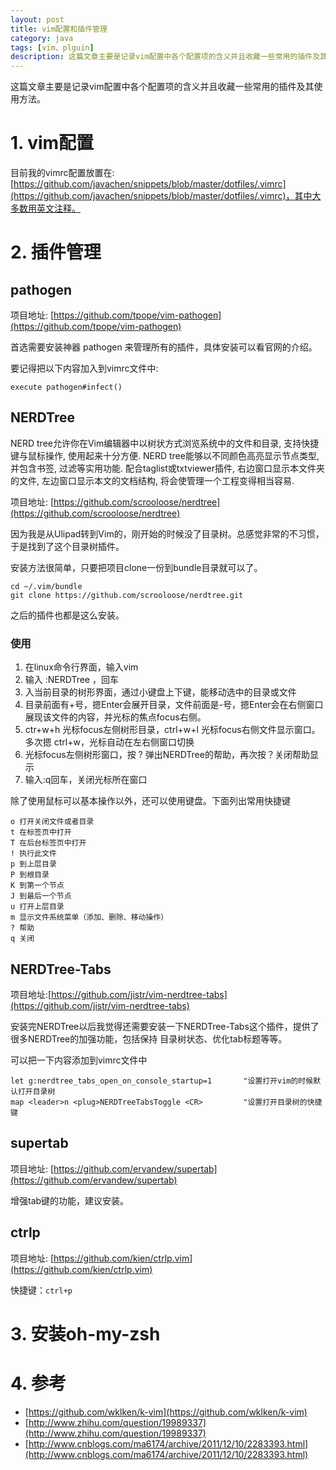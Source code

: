 ```yaml
---
layout: post
title: vim配置和插件管理
category: java
tags: [vim、plguin]
description: 这篇文章主要是记录vim配置中各个配置项的含义并且收藏一些常用的插件及其使用方法。
---
```


这篇文章主要是记录vim配置中各个配置项的含义并且收藏一些常用的插件及其使用方法。

# 1. vim配置

目前我的vimrc配置放置在:[https://github.com/javachen/snippets/blob/master/dotfiles/.vimrc](https://github.com/javachen/snippets/blob/master/dotfiles/.vimrc)，其中大多数用英文注释。

# 2. 插件管理

## pathogen

项目地址:	[https://github.com/tpope/vim-pathogen](https://github.com/tpope/vim-pathogen)

首选需要安装神器 pathogen 来管理所有的插件，具体安装可以看官网的介绍。

要记得把以下内容加入到vimrc文件中:

```
execute pathogen#infect()
```
<!-- more -->

## NERDTree

NERD tree允许你在Vim编辑器中以树状方式浏览系统中的文件和目录, 支持快捷键与鼠标操作, 使用起来十分方便. NERD tree能够以不同颜色高亮显示节点类型, 并包含书签, 过滤等实用功能. 配合taglist或txtviewer插件, 右边窗口显示本文件夹的文件, 左边窗口显示本文的文档结构, 将会使管理一个工程变得相当容易.

项目地址:	[https://github.com/scrooloose/nerdtree](https://github.com/scrooloose/nerdtree)

因为我是从Ulipad转到Vim的，刚开始的时候没了目录树。总感觉非常的不习惯，于是找到了这个目录树插件。

安装方法很简单，只要把项目clone一份到bundle目录就可以了。

```
cd ~/.vim/bundle
git clone https://github.com/scrooloose/nerdtree.git
```

之后的插件也都是这么安装。

### 使用

1. 在linux命令行界面，输入vim
2. 输入  :NERDTree ，回车
3. 入当前目录的树形界面，通过小键盘上下键，能移动选中的目录或文件
4. 目录前面有+号，摁Enter会展开目录，文件前面是-号，摁Enter会在右侧窗口展现该文件的内容，并光标的焦点focus右侧。
5. ctr+w+h  光标focus左侧树形目录，ctrl+w+l 光标focus右侧文件显示窗口。多次摁 ctrl+w，光标自动在左右侧窗口切换
6. 光标focus左侧树形窗口，按 ? 弹出NERDTree的帮助，再次按？关闭帮助显示
7. 输入:q回车，关闭光标所在窗口

除了使用鼠标可以基本操作以外，还可以使用键盘。下面列出常用快捷键

```
o 打开关闭文件或者目录
t 在标签页中打开
T 在后台标签页中打开
! 执行此文件
p 到上层目录
P 到根目录
K 到第一个节点
J 到最后一个节点
u 打开上层目录
m 显示文件系统菜单（添加、删除、移动操作）
? 帮助
q 关闭
```

## NERDTree-Tabs

项目地址:[https://github.com/jistr/vim-nerdtree-tabs](https://github.com/jistr/vim-nerdtree-tabs)

安装完NERDTree以后我觉得还需要安装一下NERDTree-Tabs这个插件，提供了很多NERDTree的加强功能，包括保持 目录树状态、优化tab标题等等。

可以把一下内容添加到vimrc文件中

```
let g:nerdtree_tabs_open_on_console_startup=1       "设置打开vim的时候默认打开目录树
map <leader>n <plug>NERDTreeTabsToggle <CR>         "设置打开目录树的快捷键
```

## supertab

项目地址:	[https://github.com/ervandew/supertab](https://github.com/ervandew/supertab)

增强tab键的功能，建议安装。

## ctrlp

项目地址:	[https://github.com/kien/ctrlp.vim](https://github.com/kien/ctrlp.vim)

快捷键：`ctrl+p`

# 3. 安装oh-my-zsh

# 4. 参考

- [https://github.com/wklken/k-vim](https://github.com/wklken/k-vim)
- [http://www.zhihu.com/question/19989337](http://www.zhihu.com/question/19989337)
- [http://www.cnblogs.com/ma6174/archive/2011/12/10/2283393.html](http://www.cnblogs.com/ma6174/archive/2011/12/10/2283393.html)
